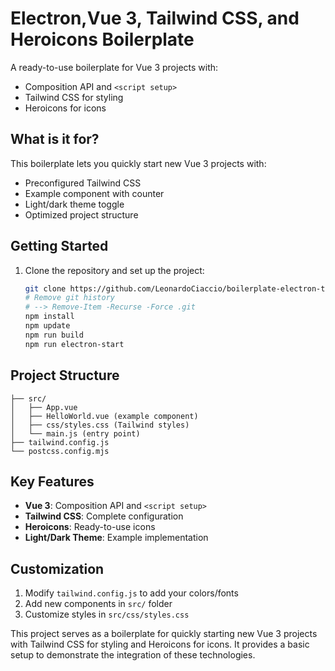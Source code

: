 # Electron,Vue 3, Tailwind CSS, and Heroicons Boilerplate

A ready-to-use boilerplate for Vue 3 projects with:

- Composition API and `<script setup>`
- Tailwind CSS for styling
- Heroicons for icons

## What is it for?

This boilerplate lets you quickly start new Vue 3 projects with:

- Preconfigured Tailwind CSS
- Example component with counter
- Light/dark theme toggle
- Optimized project structure

## Getting Started

1. Clone the repository and set up the project:

   ```bash
   git clone https://github.com/LeonardoCiaccio/boilerplate-electron-tailwue-hero .
   # Remove git history
   # --> Remove-Item -Recurse -Force .git
   npm install
   npm update
   npm run build
   npm run electron-start
   ```

## Project Structure

```
├── src/
│   ├── App.vue
│   ├── HelloWorld.vue (example component)
│   ├── css/styles.css (Tailwind styles)
│   └── main.js (entry point)
├── tailwind.config.js
└── postcss.config.mjs
```

## Key Features

- **Vue 3**: Composition API and `<script setup>`
- **Tailwind CSS**: Complete configuration
- **Heroicons**: Ready-to-use icons
- **Light/Dark Theme**: Example implementation

## Customization

1. Modify `tailwind.config.js` to add your colors/fonts
2. Add new components in `src/` folder
3. Customize styles in `src/css/styles.css`

This project serves as a boilerplate for quickly starting new Vue 3 projects with Tailwind CSS for styling and Heroicons for icons. It provides a basic setup to demonstrate the integration of these technologies.
